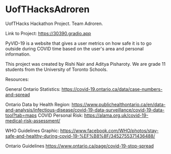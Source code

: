 # UofTHacksAdroren
UofTHacks Hackathon Project. Team Adroren.

Link to Project: https://30390.gradio.app

PyVID-19 is a website that gives a user metrics on how safe it is to go outside during COVID time based on the user's area and personal information. 

This project was created by Rishi Nair and Aditya Pisharoty. We are grade 11 students from the University of Toronto Schools.

Resources:

General Ontario Statistics: https://covid-19.ontario.ca/data/case-numbers-and-spread

Ontario Data by Health Region: https://www.publichealthontario.ca/en/data-and-analysis/infectious-disease/covid-19-data-surveillance/covid-19-data-tool?tab=maps
COVID Personal Risk: https://alama.org.uk/covid-19-medical-risk-assessment/

WHO Guidelines Graphic: https://www.facebook.com/WHO/photos/stay-safe-and-healthy-during-covid-19-%EF%B8%8F/3452755371436488/

Ontario Guidelines https://www.ontario.ca/page/covid-19-stop-spread
